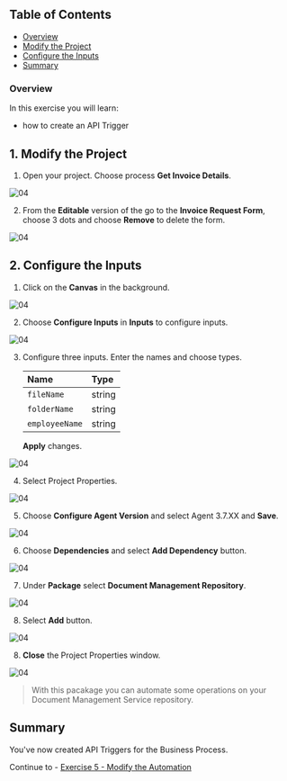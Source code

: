## Table of Contents
 - [Overview](#overview)
 - [Modify the Project](#modifyProject)
 - [Configure the Inputs ](#configureInputs)
 - [Summary](#summary)

### Overview <a name="overview"></a>

In this exercise you will learn:
- how to create an API Trigger

## 1. Modify the Project <a name="modifyProject"></a>

1. Open your project. Choose process **Get Invoice Details**.

 ![04](./images//005.png)

2. From the **Editable** version of the go to the **Invoice Request Form**, choose 3 dots and choose **Remove** to delete the form.

 ![04](./images//006.png)

## 2. Configure the Inputs <a name="configureInputs"></a>

1. Click on the **Canvas** in the background.

 ![04](./images/007a.png)

2. Choose **Configure Inputs** in **Inputs** to configure inputs.

 ![04](./images/008a.png)

3. Configure three inputs. Enter the names and choose types.

    |  **Name**    | **Type**
    |  :------------- | :-------------
    |  `fileName`       | string
    |  `folderName`     | string
    |  `employeeName`   | string

    **Apply** changes.

 ![04](./images/009a.png)

4. Select Project Properties.

 ![04](./images/011a.png)

5. Choose **Configure Agent Version** and select Agent 3.7.XX and **Save**.

 ![04](./images/012a.png)

6. Choose **Dependencies** and select **Add Dependency** button.

 ![04](./images/013.png)

7. Under **Package** select **Document Management Repository**.

 ![04](./images/014.png)

8. Select **Add** button.

 ![04](./images/015a.png)

8. **Close** the Project Properties window.

 ![04](./images/015b.png)

> With this pacakage you can automate some operations on your Document Management Service repository.

## Summary <a name="summary"></a>

You've now created API Triggers for the Business Process.

Continue to - [Exercise 5 - Modify the Automation](../5_Modify-automation/Modify-automation.md)
